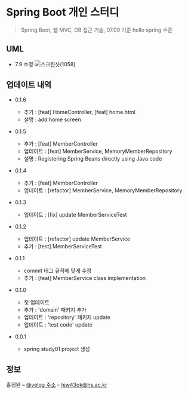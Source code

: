 # Spring Boot 개인 스터디

> Spring Boot, 웹 MVC, DB 접근 기술, 07.09 기준 hello spring 수준

## UML
 
 * 7.9 수정
![스크린샷(1058)](https://user-images.githubusercontent.com/76596316/125029310-66edbb80-e0c4-11eb-8e97-bab87ca7d1f3.png)


## 업데이트 내역

* 0.1.6
  * 추가 : [feat] HomeController, [feat] home.html
  * 설명 : add home screen
   
* 0.1.5
  * 추가 : [feat] MemberController
  * 업데이트 : [feat] MemberService, MemoryMemberRepository
  * 설명 : Registering Spring Beans directly using Java code

* 0.1.4
  * 추가 : [feat] MemberController
  * 업데이트 : [refactor] MemberService, MemoryMemberRepository

* 0.1.3
  * 업데이트 : [fix] update MemberServiceTest 

* 0.1.2
  * 업데이트 : [refactor] update MemberService
  * 추가 : [test] MemberServiceTest

* 0.1.1
  * commit 태그 규칙에 맞게 수정
  * 추가 : [feat] MemberService class implementation

* 0.1.0
  * 첫 업데이트 
  * 추가 : 'domain' 패키지 추가
  * 업데이트 : 'repository' 패키지 update
  * 업데이트 : 'test code'  update

* 0.0.1
  * spring study01 project 생성 

## 정보

홍정완 – [@velog 주소](https://velog.io/@daydream) - hjw43ok@hs.ac.kr
